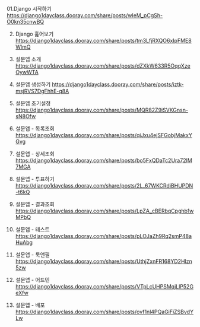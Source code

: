 01.Django 시작하기
https://django1dayclass.dooray.com/share/posts/wIeM_pCgSh-O0kn35cnwBQ

02. Django 훒어보기
https://django1dayclass.dooray.com/share/posts/tm3LfjRXQO6xIpFME8WlmQ

03. 설문앱 소개
https://django1dayclass.dooray.com/share/posts/dZXkW633R5OqqXzeOywWTA

04. 설문앱 생성하기
https://django1dayclass.dooray.com/share/posts/iztk-msjRVS7DgFhhE-q8A

05. 설문앱 초기설정
https://django1dayclass.dooray.com/share/posts/MQR82Z9iSVKGnsn-sN8Ofw

06. 설문앱 - 목록조회 
https://django1dayclass.dooray.com/share/posts/qiJxu4ejSFGobjMakxYGvg

07. 설문앱 - 상세조회
https://django1dayclass.dooray.com/share/posts/bo5FxQDaTc2Ura72IM7MGA

08. 설문앱 - 투표하기
https://django1dayclass.dooray.com/share/posts/2L_67WKCRdiBHUPDN-t6kQ

09. 설문앱 - 결과조회
https://django1dayclass.dooray.com/share/posts/LpZA_cBERbqCpghb1wMPbQ

10. 설문앱 - 테스트
https://django1dayclass.dooray.com/share/posts/pLOJaZh9Rq2smP48aHuAbg

11. 설문앱 - 룩앤필
https://django1dayclass.dooray.com/share/posts/UthjZxnFR168YD2Hlzn5zw

12. 설문앱 - 어드민
https://django1dayclass.dooray.com/share/posts/VTpLcUHPSMqjLlP52GeXfw

13. 설문앱 - 배포
https://django1dayclass.dooray.com/share/posts/ovf1nl4PQaGiFiZSBvdYLw
